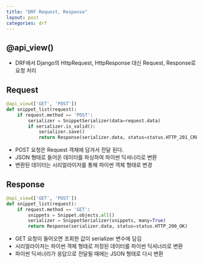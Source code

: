 ```yaml
---
title: "DRF Request, Response"
layout: post
categories: drf
---
```



## @api_view()
- DRF에서 Django의 HttpRequest, HttpResponse 대신 Request, Response로 요청 처리


## Request
```python
@api_view(['GET', 'POST'])
def snippet_list(request):
    if request.method == 'POST':
        serializer = SnippetSerializer(data=request.data)
        if serializer.is_valid():
            serializer.save()
            return Response(serializer.data, status=status.HTTP_201_CREATED)
```
- POST 요청은 Request 객체에 담겨서 전달 된다.
- JSON 형태로 들어온 데이터를 파싱하여 파이썬 딕셔너리로 변환
- 변환된 데이터는 시리얼라이저를 통해 파이썬 객체 형태로 변경


## Response
```python
@api_view(['GET', 'POST'])
def snippet_list(request):
    if request.method == 'GET':
        snippets = Snippet.objects.all()
        serializer = SnippetSerializer(snippets, many=True)
        return Response(serializer.data, status=status.HTTP_200_OK) 
```
- GET 요청이 들어오면 조회한 값이 serializer 변수에 담김
- 시리얼라이저는 파이썬 객체 형태로 저장된 데이터를 파이썬 딕셔너리로 변환
- 파이썬 딕셔너리가 응답으로 전달될 때에는 JSON 형태로 다시 변환